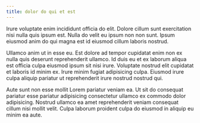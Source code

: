 ```yaml
---
title: dolor do qui et est
---
```


Irure voluptate enim incididunt officia do elit. Dolore cillum sunt exercitation nisi nulla quis ipsum est. Nulla do velit eu ipsum non non sunt. Ipsum eiusmod anim do qui magna est id eiusmod cillum laboris nostrud.

Ullamco anim ut in esse eu. Est dolore ad tempor cupidatat enim non ex nulla quis deserunt reprehenderit ullamco. Id duis eu et ex laborum aliqua est officia culpa eiusmod ipsum sit nisi irure. Voluptate nostrud elit cupidatat et laboris id minim ex. Irure minim fugiat adipisicing culpa. Eiusmod irure culpa aliquip pariatur ut reprehenderit irure nostrud nostrud qui.

Aute sunt non esse mollit Lorem pariatur veniam ea. Ut sit do consequat pariatur esse pariatur adipisicing consectetur ullamco ex commodo dolor adipisicing. Nostrud ullamco ea amet reprehenderit veniam consequat cillum nisi mollit velit. Culpa laborum proident culpa do eiusmod in aliquip eu minim ea aute.